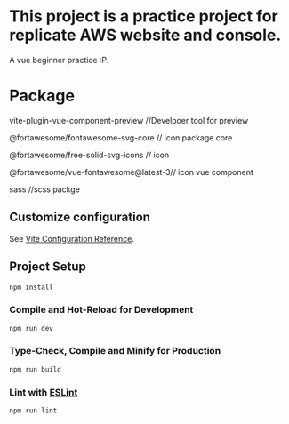 # This project is a practice project for replicate AWS website and console.

  A vue beginner practice :P.

# Package

  vite-plugin-vue-component-preview    //Develpoer tool for preview

  @fortawesome/fontawesome-svg-core    // icon package core 

  @fortawesome/free-solid-svg-icons    // icon

  @fortawesome/vue-fontawesome@latest-3// icon vue component

  sass  //scss packge

## Customize configuration

See [Vite Configuration Reference](https://vitejs.dev/config/).

## Project Setup

```sh
npm install
```

### Compile and Hot-Reload for Development

```sh
npm run dev
```

### Type-Check, Compile and Minify for Production

```sh
npm run build
```

### Lint with [ESLint](https://eslint.org/)

```sh
npm run lint
```


